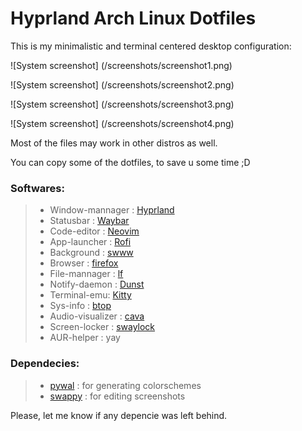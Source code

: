 # Hyprland Arch Linux Dotfiles

This is my minimalistic and terminal centered desktop configuration:

![System screenshot] (/screenshots/screenshot1.png)

![System screenshot] (/screenshots/screenshot2.png)

![System screenshot] (/screenshots/screenshot3.png)

![System screenshot] (/screenshots/screenshot4.png)

Most of the files may work in other distros as well.

You can copy some of the dotfiles, to save u some time ;D

### Softwares:
>* Window-mannager : [Hyprland](https://github.com/hyprwm/Hyprland)
>* Statusbar : [Waybar](https://github.com/Alexays/Waybar)
>* Code-editor : [Neovim](https://github.com/neovim/neovim)
>* App-launcher : [Rofi](https://github.com/davatorium/rofi)
>* Background : [swww](https://github.com/LGFae/swww)
>* Browser : [firefox](https://www.mozilla.org/pt-BR/firefox/new/)
>* File-mannager : [lf](github.com/gokcehan/lf)
>* Notify-daemon : [Dunst](https://github.com/dunst-project/dunst)
>* Terminal-emu: [Kitty](https://github.com/kovidgoyal/kitty)
>* Sys-info : [btop](https://github.com/aristocratos/btop)
>* Audio-visualizer : [cava](https://github.com/karlstav/cava)
>* Screen-locker : [swaylock](https://github.com/swaywm/swaylock)
>* AUR-helper : yay

### Dependecies:
>* [pywal](https://github.com/dylanaraps/pywal) : for generating colorschemes
>* [swappy](https://github.com/jtheoof/swappy) : for editing screenshots

Please, let me know if any depencie was left behind.
